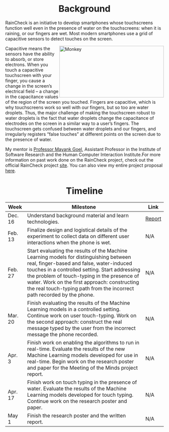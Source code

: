 <h1 align="center"> Background </h1>

RainCheck is an initiative to develop smartphones whose touchscreens function well even in the presence of water on the touchscreens: when it is raining, or our fingers are wet. Most modern smartphones use a grid of capacitive sensors to detect touches on the screen.

<img src="http://www.iphoneinformer.com/wp-content/uploads/2015/11/wet-iPhone-6-2.jpg" alt="Monkey" style="width:332px;height:164px;" align="right">

Capacitive means the sensors have the ability to absorb, or store electrons. When you touch a capacitive touchscreen with your finger, you cause a change in the screen’s electrical field – a change in the capacitance values of the region of the screen you touched. Fingers are capacitive, which is why touchscreens work so well with our fingers, but so too are water droplets. Thus, the major challenge of making the touchscreen robust to water droplets is the fact that water droplets change the capacitance of electrodes on the screen in a similar way to a user’s fingers. The touchscreen gets confused between water droplets and our fingers, and irregularly registers “false touches” at different points on the screen due to the presence of water.

My mentor is [Professor Mayank Goel](https://www.hcii.cmu.edu/people/mayank-goel), Assistant Professor in the Institute of Software Research and the Human Computer Interaction Institute.For more information on past work done on the RainCheck project, check out the official RainCheck project [site](https://ubicomplab.github.io/RainCheck/index.html). You can also view my entire project proposal [here](https://github.com/VivekShankar/VivekShankar.github.io/blob/master/15400ProjectProposalFinal.pdf).

<h1 align="center"> Timeline </h1>

| Week  | Milestone | Link |
| ---  | ---  | ---  | 
| Dec. 16  | Understand background material and learn technologies. | [Report](https://github.com/VivekShankar/VivekShankar.github.io/blob/master/MilestoneReport1.pdf) | 
| Feb. 13  | Finalize design and logistical details of the experiment to collect data on different user interactions when the phone is wet. | N/A | 
| Feb. 27  | Start evaluating the results of the Machine Learning models for distinguishing between real, finger-based and false, water-induced touches in a controlled setting. Start addressing the problem of touch-typing in the presence of water. Work on the first approach: constructing the real touch-typing path from the incorrect path recorded by the phone. | N/A | 
| Mar. 20  | Finish evaluating the results of the Machine Learning models in a controlled setting. Continue work on user touch-typing. Work on the second approach: construct the real message typed by the user from the incorrect message the phone recorded. | N/A | 
| Apr. 3  | Finish work on enabling the algorithms to run in real-time. Evaluate the results of the new Machine Learning models developed for use in real-time. Begin work on the research poster and paper for the Meeting of the Minds project report. | N/A | 
| Apr. 17  | Finish work on touch typing in the presence of water. Evaluate the results of the Machine Learning models developed for touch typing. Continue work on the research poster and paper. | N/A | 
| May 1  | Finish the research poster and the written report. | N/A | 
